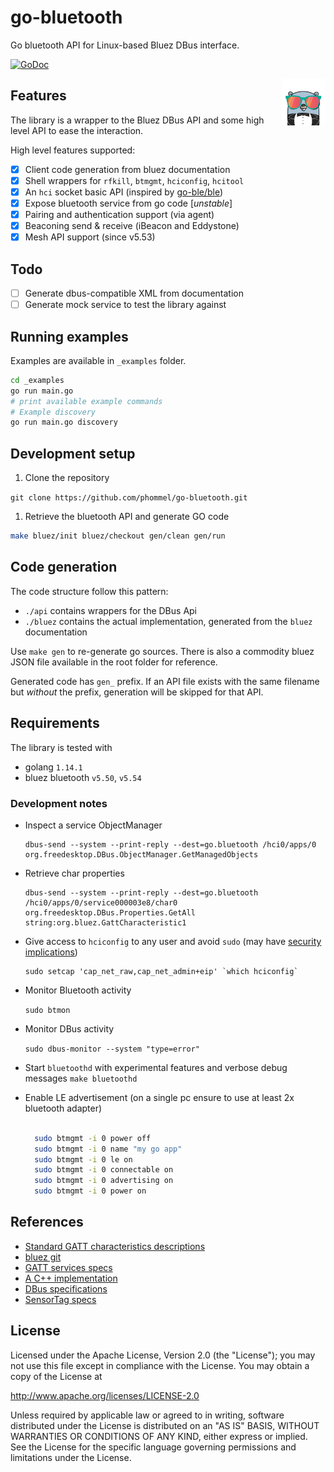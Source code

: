 
# go-bluetooth

Go bluetooth API for Linux-based Bluez DBus interface.

[![GoDoc](https://godoc.org/github.com/phommel/go-bluetooth?status.svg)](https://godoc.org/github.com/phommel/go-bluetooth)

<img style="float:right" align="center" width="70" src="./gopher.png">

## Features

The library is a wrapper to the Bluez DBus API and some high level API to ease the interaction.

High level features supported:

- [x] Client code generation from bluez documentation
- [x] Shell wrappers for `rfkill`, `btmgmt`, `hciconfig`, `hcitool`
- [x] An `hci` socket basic API (inspired by [go-ble/ble](https://github.com/go-ble/ble))
- [x] Expose bluetooth service from go code [*unstable*]
- [x] Pairing and authentication support (via agent)
- [x] Beaconing send & receive (iBeacon and Eddystone)
- [x] Mesh API support (since v5.53)

## Todo

- [ ] Generate dbus-compatible XML from documentation
- [ ] Generate mock service to test the library against

## Running examples

Examples are available in `_examples` folder.

```sh
cd _examples
go run main.go
# print available example commands
# Example discovery
go run main.go discovery
```

## Development setup

1. Clone the repository

  `git clone https://github.com/phommel/go-bluetooth.git`

1. Retrieve the bluetooth API and generate GO code

  ```sh
  make bluez/init bluez/checkout gen/clean gen/run
  ```

## Code generation

The code structure follow this pattern:

 - `./api` contains wrappers for the DBus Api
 - `./bluez` contains the actual implementation, generated from the `bluez` documentation

Use `make gen` to re-generate go sources. There is also a commodity bluez JSON file available in the root folder for reference.

Generated code has `gen_` prefix. If an API file exists with the same filename but _without_ the prefix, generation will be skipped for that API.

## Requirements

The library is tested with

- golang `1.14.1`
- bluez bluetooth `v5.50`, `v5.54`

### Development notes

- Inspect a service ObjectManager

  ```shell
  dbus-send --system --print-reply --dest=go.bluetooth /hci0/apps/0 org.freedesktop.DBus.ObjectManager.GetManagedObjects
  ```

- Retrieve char properties

  ```
  dbus-send --system --print-reply --dest=go.bluetooth /hci0/apps/0/service000003e8/char0  org.freedesktop.DBus.Properties.GetAll string:org.bluez.GattCharacteristic1
  ```

-   Give access to `hciconfig` to any user and avoid `sudo` (may have [security implications](https://www.insecure.ws/linux/getcap_setcap.html))

    ```
    sudo setcap 'cap_net_raw,cap_net_admin+eip' `which hciconfig`
    ```
- Monitor Bluetooth activity

  `sudo btmon`

- Monitor DBus activity

    `sudo dbus-monitor --system "type=error"`

- Start `bluetoothd` with experimental features and verbose debug messages `make bluetoothd`

- Enable LE advertisement (on a single pc ensure to use at least 2x bluetooth adapter)

  ```bash

    sudo btmgmt -i 0 power off
    sudo btmgmt -i 0 name "my go app"
    sudo btmgmt -i 0 le on    
    sudo btmgmt -i 0 connectable on
    sudo btmgmt -i 0 advertising on
    sudo btmgmt -i 0 power on

  ```

## References

- [Standard GATT characteristics descriptions](https://www.bluetooth.com/specifications/gatt/)
- [bluez git](https://git.kernel.org/cgit/bluetooth/bluez.git/tree/doc)
- [GATT services specs](https://www.bluetooth.com/specifications/gatt/services)
- [A C++ implementation](https://github.com/nettlep/gobbledegook)
- [DBus specifications](https://dbus.freedesktop.org/doc/dbus-specification.html#type-system)
- [SensorTag specs](http://processors.wiki.ti.com/images/a/a8/BLE_SensorTag_GATT_Server.pdf)

## License

Licensed under the Apache License, Version 2.0 (the "License");
you may not use this file except in compliance with the License.
You may obtain a copy of the License at

   http://www.apache.org/licenses/LICENSE-2.0

Unless required by applicable law or agreed to in writing, software
distributed under the License is distributed on an "AS IS" BASIS,
WITHOUT WARRANTIES OR CONDITIONS OF ANY KIND, either express or implied.
See the License for the specific language governing permissions and
limitations under the License.
